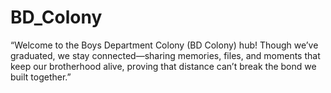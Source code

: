 # BD_Colony
“Welcome to the Boys Department Colony (BD Colony) hub! Though we’ve graduated, we stay connected—sharing memories, files, and moments that keep our brotherhood alive, proving that distance can’t break the bond we built together.”
